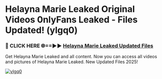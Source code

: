 # Helayna Marie Leaked Original Videos 0nlyFans Leaked - Files Updated! (ylgq0)

<h3>🔴 CLICK HERE 🌐==►► <a href="https://tinyurl.com/2wckxsce" rel="nofollow">Helayna Marie Leaked Updated Files</a></h3>

Get Helayna Marie Leaked and all content. Now you can access all videos and pictures of Helayna Marie Leaked. New Updated Files 2025!

[![ylgq0](https://i.imgur.com/AFduVYN.gif)](https://tinyurl.com/2wckxsce)
